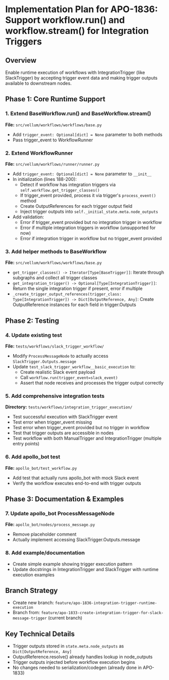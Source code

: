 # Implementation Plan for APO-1836: Support workflow.run() and workflow.stream() for Integration Triggers

## Overview
Enable runtime execution of workflows with IntegrationTrigger (like SlackTrigger) by accepting trigger event data and making trigger outputs available to downstream nodes.

## Phase 1: Core Runtime Support

### 1. Extend BaseWorkflow.run() and BaseWorkflow.stream()
**File:** `src/vellum/workflows/workflows/base.py`

- Add `trigger_event: Optional[dict] = None` parameter to both methods
- Pass trigger_event to WorkflowRunner

### 2. Extend WorkflowRunner
**File:** `src/vellum/workflows/runner/runner.py`

- Add `trigger_event: Optional[dict] = None` parameter to `__init__`
- In initialization (lines 188-200):
  - Detect if workflow has integration triggers via `self.workflow.get_trigger_classes()`
  - If trigger_event provided, process it via trigger's `process_event()` method
  - Create OutputReferences for each trigger output field
  - Inject trigger outputs into `self._initial_state.meta.node_outputs`
- Add validation:
  - Error if trigger_event provided but no integration trigger in workflow
  - Error if multiple integration triggers in workflow (unsupported for now)
  - Error if integration trigger in workflow but no trigger_event provided

### 3. Add helper methods to BaseWorkflow
**File:** `src/vellum/workflows/workflows/base.py`

- `get_trigger_classes() -> Iterator[Type[BaseTrigger]]`: Iterate through subgraphs and collect all trigger classes
- `get_integration_trigger() -> Optional[Type[IntegrationTrigger]]`: Return the single integration trigger if present, error if multiple
- `_create_trigger_output_references(trigger_class: Type[IntegrationTrigger]) -> Dict[OutputReference, Any]`: Create OutputReference instances for each field in trigger.Outputs

## Phase 2: Testing

### 4. Update existing test
**File:** `tests/workflows/slack_trigger_workflow/`

- Modify `ProcessMessageNode` to actually access `SlackTrigger.Outputs.message`
- Update `test_slack_trigger_workflow__basic_execution` to:
  - Create realistic Slack event payload
  - Call `workflow.run(trigger_event=slack_event)`
  - Assert that node receives and processes the trigger output correctly

### 5. Add comprehensive integration tests
**Directory:** `tests/workflows/integration_trigger_execution/`

- Test successful execution with SlackTrigger event
- Test error when trigger_event missing
- Test error when trigger_event provided but no trigger in workflow
- Test that trigger outputs are accessible in nodes
- Test workflow with both ManualTrigger and IntegrationTrigger (multiple entry points)

### 6. Add apollo_bot test
**File:** `apollo_bot/test_workflow.py`

- Add test that actually runs apollo_bot with mock Slack event
- Verify the workflow executes end-to-end with trigger outputs

## Phase 3: Documentation & Examples

### 7. Update apollo_bot ProcessMessageNode
**File:** `apollo_bot/nodes/process_message.py`

- Remove placeholder comment
- Actually implement accessing SlackTrigger.Outputs.message

### 8. Add example/documentation
- Create simple example showing trigger execution pattern
- Update docstrings in IntegrationTrigger and SlackTrigger with runtime execution examples

## Branch Strategy
- Create new branch: `feature/apo-1836-integration-trigger-runtime-execution`
- Branch from: `feature/apo-1833-create-integration-trigger-for-slack-message-trigger` (current branch)

## Key Technical Details
- Trigger outputs stored in `state.meta.node_outputs` as `Dict[OutputReference, Any]`
- OutputReference.resolve() already handles lookup in node_outputs
- Trigger outputs injected before workflow execution begins
- No changes needed to serialization/codegen (already done in APO-1833)
